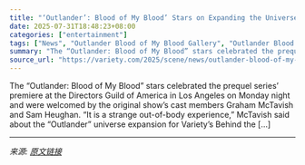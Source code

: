 ```yaml
---
title: "‘Outlander’: Blood of My Blood’ Stars on Expanding the Universe, Easter Eggs and More ‘Romance, Loyalty and Friendship’"
date: 2025-07-31T18:48:23+08:00
categories: ["entertainment"]
tags: ["News", "Outlander Blood of My Blood Gallery", "Outlander Blood of My Blood Recap"]
summary: "The “Outlander: Blood of My Blood” stars celebrated the prequel series&#8217; premiere at the Directors Guild of America in Los Angeles on Monday night and were welcomed by the original show&#8217;s c"
source_url: "https://variety.com/2025/scene/news/outlander-blood-of-my-prequel-sam-heughan-1236474889/"
---
```


The “Outlander: Blood of My Blood” stars celebrated the prequel series&#8217; premiere at the Directors Guild of America in Los Angeles on Monday night and were welcomed by the original show&#8217;s cast members Graham McTavish and Sam Heughan. &#8220;It is a strange out-of-body experience,” McTavish said about the “Outlander” universe expansion for Variety&#8217;s Behind the [&#8230;]

---

*来源: [原文链接](https://variety.com/2025/scene/news/outlander-blood-of-my-prequel-sam-heughan-1236474889/)*
